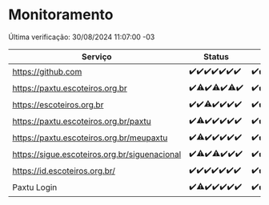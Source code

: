 # Monitoramento

Última verificação: 30/08/2024 11:07:00 -03

|Serviço|Status|Últimas 24h|
|---|---|---|
|https://github.com|<span title="2024-08-23: OK=24">✔️</span><span title="2024-08-24: OK=24">✔️</span><span title="2024-08-25: OK=23">✔️</span><span title="2024-08-26: OK=23">✔️</span><span title="2024-08-27: OK=23">✔️</span><span title="2024-08-28: OK=23">✔️</span><span title="2024-08-29: OK=13">✔️</span>|<span title="29/08/2024 11:08:00 -03 : 200">✔️</span><span title="29/08/2024 12:08:00 -03 : 200">✔️</span><span title="29/08/2024 13:09:00 -03 : 200">✔️</span><span title="29/08/2024 14:07:00 -03 : 200">✔️</span><span title="29/08/2024 15:09:00 -03 : 200">✔️</span><span title="29/08/2024 16:07:00 -03 : 200">✔️</span><span title="29/08/2024 17:08:00 -03 : 200">✔️</span><span title="29/08/2024 18:06:00 -03 : 200">✔️</span><span title="29/08/2024 19:07:00 -03 : 200">✔️</span><span title="29/08/2024 20:07:00 -03 : 200">✔️</span><span title="29/08/2024 21:37:00 -03 : 200">✔️</span><span title="29/08/2024 23:04:00 -03 : 200">✔️</span><span title="30/08/2024 00:08:00 -03 : 200">✔️</span><span title="30/08/2024 01:10:00 -03 : 200">✔️</span><span title="30/08/2024 02:08:00 -03 : 200">✔️</span><span title="30/08/2024 03:11:00 -03 : 200">✔️</span><span title="30/08/2024 04:07:00 -03 : 200">✔️</span><span title="30/08/2024 05:11:00 -03 : 200">✔️</span><span title="30/08/2024 06:09:00 -03 : 200">✔️</span><span title="30/08/2024 07:08:00 -03 : 200">✔️</span><span title="30/08/2024 08:08:00 -03 : 200">✔️</span><span title="30/08/2024 09:13:00 -03 : 200">✔️</span><span title="30/08/2024 10:13:00 -03 : 200">✔️</span><span title="30/08/2024 11:07:00 -03 : 200">✔️</span>|
|https://paxtu.escoteiros.org.br|<span title="2024-08-23: OK=24">✔️</span><span title="2024-08-24: OK=23, Falhas=1">⚠️</span><span title="2024-08-25: OK=23">✔️</span><span title="2024-08-26: OK=21, Falhas=2">⚠️</span><span title="2024-08-27: OK=23">✔️</span><span title="2024-08-28: OK=22, Falhas=1">⚠️</span><span title="2024-08-29: OK=13">✔️</span>|<span title="29/08/2024 11:08:00 -03 : 200">✔️</span><span title="29/08/2024 12:08:00 -03 : 200">✔️</span><span title="29/08/2024 13:09:00 -03 : 200">✔️</span><span title="29/08/2024 14:07:00 -03 : 200">✔️</span><span title="29/08/2024 15:09:00 -03 : 200">✔️</span><span title="29/08/2024 16:07:00 -03 : 200">✔️</span><span title="29/08/2024 17:08:00 -03 : 200">✔️</span><span title="29/08/2024 18:06:00 -03 : 200">✔️</span><span title="29/08/2024 19:07:00 -03 : 200">✔️</span><span title="29/08/2024 20:07:00 -03 : 200">✔️</span><span title="29/08/2024 21:37:00 -03 : 200">✔️</span><span title="29/08/2024 23:04:00 -03 : 200">✔️</span><span title="30/08/2024 00:08:00 -03 : 200">✔️</span><span title="30/08/2024 01:10:00 -03 : 200">✔️</span><span title="30/08/2024 02:08:00 -03 : 200">✔️</span><span title="30/08/2024 03:11:00 -03 : 200">✔️</span><span title="30/08/2024 04:07:00 -03 : 200">✔️</span><span title="30/08/2024 05:11:00 -03 : 200">✔️</span><span title="30/08/2024 06:09:00 -03 : 200">✔️</span><span title="30/08/2024 07:08:00 -03 : 200">✔️</span><span title="30/08/2024 08:08:00 -03 : 200">✔️</span><span title="30/08/2024 09:13:00 -03 : 200">✔️</span><span title="30/08/2024 10:13:00 -03 : 200">✔️</span><span title="30/08/2024 11:07:00 -03 : 200">✔️</span>|
|https://escoteiros.org.br|<span title="2024-08-23: OK=24">✔️</span><span title="2024-08-24: OK=24">✔️</span><span title="2024-08-25: OK=22, Falhas=1">⚠️</span><span title="2024-08-26: OK=23">✔️</span><span title="2024-08-27: OK=23">✔️</span><span title="2024-08-28: OK=23">✔️</span><span title="2024-08-29: OK=13">✔️</span>|<span title="29/08/2024 11:08:00 -03 : 200">✔️</span><span title="29/08/2024 12:08:00 -03 : 200">✔️</span><span title="29/08/2024 13:09:00 -03 : 200">✔️</span><span title="29/08/2024 14:07:00 -03 : 200">✔️</span><span title="29/08/2024 15:10:00 -03 : 200">✔️</span><span title="29/08/2024 16:07:00 -03 : 200">✔️</span><span title="29/08/2024 17:08:00 -03 : 200">✔️</span><span title="29/08/2024 18:06:00 -03 : 200">✔️</span><span title="29/08/2024 19:07:00 -03 : 200">✔️</span><span title="29/08/2024 20:07:00 -03 : 200">✔️</span><span title="29/08/2024 21:37:00 -03 : 200">✔️</span><span title="29/08/2024 23:04:00 -03 : 200">✔️</span><span title="30/08/2024 00:08:00 -03 : 200">✔️</span><span title="30/08/2024 01:10:00 -03 : 200">✔️</span><span title="30/08/2024 02:08:00 -03 : 200">✔️</span><span title="30/08/2024 03:11:00 -03 : 200">✔️</span><span title="30/08/2024 04:07:00 -03 : 200">✔️</span><span title="30/08/2024 05:11:00 -03 : 200">✔️</span><span title="30/08/2024 06:09:00 -03 : 200">✔️</span><span title="30/08/2024 07:08:00 -03 : 200">✔️</span><span title="30/08/2024 08:08:00 -03 : 200">✔️</span><span title="30/08/2024 09:13:00 -03 : 200">✔️</span><span title="30/08/2024 10:13:00 -03 : 200">✔️</span><span title="30/08/2024 11:07:00 -03 : 200">✔️</span>|
|https://paxtu.escoteiros.org.br/paxtu|<span title="2024-08-23: OK=24">✔️</span><span title="2024-08-24: OK=23, Falhas=1">⚠️</span><span title="2024-08-25: OK=23">✔️</span><span title="2024-08-26: OK=23">✔️</span><span title="2024-08-27: OK=23">✔️</span><span title="2024-08-28: OK=23">✔️</span><span title="2024-08-29: OK=13">✔️</span>|<span title="29/08/2024 11:08:00 -03 : 200">✔️</span><span title="29/08/2024 12:08:00 -03 : 200">✔️</span><span title="29/08/2024 13:09:00 -03 : 200">✔️</span><span title="29/08/2024 14:07:00 -03 : 200">✔️</span><span title="29/08/2024 15:10:00 -03 : 200">✔️</span><span title="29/08/2024 16:07:00 -03 : 200">✔️</span><span title="29/08/2024 17:08:00 -03 : 200">✔️</span><span title="29/08/2024 18:06:00 -03 : 200">✔️</span><span title="29/08/2024 19:07:00 -03 : 200">✔️</span><span title="29/08/2024 20:07:00 -03 : 200">✔️</span><span title="29/08/2024 21:37:00 -03 : 200">✔️</span><span title="29/08/2024 23:04:00 -03 : 200">✔️</span><span title="30/08/2024 00:08:00 -03 : 200">✔️</span><span title="30/08/2024 01:10:00 -03 : 200">✔️</span><span title="30/08/2024 02:08:00 -03 : 200">✔️</span><span title="30/08/2024 03:11:00 -03 : 200">✔️</span><span title="30/08/2024 04:07:00 -03 : 200">✔️</span><span title="30/08/2024 05:11:00 -03 : 200">✔️</span><span title="30/08/2024 06:09:00 -03 : 200">✔️</span><span title="30/08/2024 07:08:00 -03 : 200">✔️</span><span title="30/08/2024 08:08:00 -03 : 200">✔️</span><span title="30/08/2024 09:13:00 -03 : 200">✔️</span><span title="30/08/2024 10:14:00 -03 : 200">✔️</span><span title="30/08/2024 11:07:00 -03 : 200">✔️</span>|
|https://paxtu.escoteiros.org.br/meupaxtu|<span title="2024-08-23: OK=24">✔️</span><span title="2024-08-24: OK=23, Falhas=1">⚠️</span><span title="2024-08-25: OK=23">✔️</span><span title="2024-08-26: OK=23">✔️</span><span title="2024-08-27: OK=23">✔️</span><span title="2024-08-28: OK=23">✔️</span><span title="2024-08-29: OK=13">✔️</span>|<span title="29/08/2024 11:08:00 -03 : 200">✔️</span><span title="29/08/2024 12:08:00 -03 : 200">✔️</span><span title="29/08/2024 13:09:00 -03 : 200">✔️</span><span title="29/08/2024 14:07:00 -03 : 200">✔️</span><span title="29/08/2024 15:10:00 -03 : 200">✔️</span><span title="29/08/2024 16:07:00 -03 : 200">✔️</span><span title="29/08/2024 17:08:00 -03 : 200">✔️</span><span title="29/08/2024 18:06:00 -03 : 200">✔️</span><span title="29/08/2024 19:07:00 -03 : 200">✔️</span><span title="29/08/2024 20:07:00 -03 : 200">✔️</span><span title="29/08/2024 21:37:00 -03 : 200">✔️</span><span title="29/08/2024 23:04:00 -03 : 200">✔️</span><span title="30/08/2024 00:08:00 -03 : 200">✔️</span><span title="30/08/2024 01:10:00 -03 : 200">✔️</span><span title="30/08/2024 02:08:00 -03 : 200">✔️</span><span title="30/08/2024 03:11:00 -03 : 200">✔️</span><span title="30/08/2024 04:07:00 -03 : 200">✔️</span><span title="30/08/2024 05:11:00 -03 : 200">✔️</span><span title="30/08/2024 06:09:00 -03 : 200">✔️</span><span title="30/08/2024 07:08:00 -03 : 200">✔️</span><span title="30/08/2024 08:08:00 -03 : 200">✔️</span><span title="30/08/2024 09:13:00 -03 : 200">✔️</span><span title="30/08/2024 10:14:00 -03 : 200">✔️</span><span title="30/08/2024 11:07:00 -03 : 200">✔️</span>|
|https://sigue.escoteiros.org.br/siguenacional|<span title="2024-08-23: OK=24">✔️</span><span title="2024-08-24: OK=23, Falhas=1">⚠️</span><span title="2024-08-25: OK=23">✔️</span><span title="2024-08-26: OK=21, Falhas=2">⚠️</span><span title="2024-08-27: OK=23">✔️</span><span title="2024-08-28: OK=23">✔️</span><span title="2024-08-29: OK=13">✔️</span>|<span title="29/08/2024 11:08:00 -03 : 200">✔️</span><span title="29/08/2024 12:09:00 -03 : 200">✔️</span><span title="29/08/2024 13:09:00 -03 : 200">✔️</span><span title="29/08/2024 14:07:00 -03 : 200">✔️</span><span title="29/08/2024 15:10:00 -03 : 200">✔️</span><span title="29/08/2024 16:07:00 -03 : 200">✔️</span><span title="29/08/2024 17:08:00 -03 : 200">✔️</span><span title="29/08/2024 18:06:00 -03 : 200">✔️</span><span title="29/08/2024 19:07:00 -03 : 200">✔️</span><span title="29/08/2024 20:07:00 -03 : 200">✔️</span><span title="29/08/2024 21:37:00 -03 : 200">✔️</span><span title="29/08/2024 23:04:00 -03 : 200">✔️</span><span title="30/08/2024 00:08:00 -03 : 200">✔️</span><span title="30/08/2024 01:10:00 -03 : 200">✔️</span><span title="30/08/2024 02:08:00 -03 : 200">✔️</span><span title="30/08/2024 03:11:00 -03 : 200">✔️</span><span title="30/08/2024 04:07:00 -03 : 200">✔️</span><span title="30/08/2024 05:11:00 -03 : 200">✔️</span><span title="30/08/2024 06:09:00 -03 : 200">✔️</span><span title="30/08/2024 07:08:00 -03 : 200">✔️</span><span title="30/08/2024 08:08:00 -03 : 200">✔️</span><span title="30/08/2024 09:13:00 -03 : 200">✔️</span><span title="30/08/2024 10:14:00 -03 : 200">✔️</span><span title="30/08/2024 11:07:00 -03 : 200">✔️</span>|
|https://id.escoteiros.org.br/|<span title="2024-08-23: OK=24">✔️</span><span title="2024-08-24: OK=24">✔️</span><span title="2024-08-25: OK=23">✔️</span><span title="2024-08-26: OK=23">✔️</span><span title="2024-08-27: OK=23">✔️</span><span title="2024-08-28: OK=23">✔️</span><span title="2024-08-29: OK=13">✔️</span>|<span title="29/08/2024 11:08:00 -03 : 200">✔️</span><span title="29/08/2024 12:09:00 -03 : 200">✔️</span><span title="29/08/2024 13:09:00 -03 : 200">✔️</span><span title="29/08/2024 14:07:00 -03 : 200">✔️</span><span title="29/08/2024 15:10:00 -03 : 200">✔️</span><span title="29/08/2024 16:07:00 -03 : 200">✔️</span><span title="29/08/2024 17:08:00 -03 : 200">✔️</span><span title="29/08/2024 18:06:00 -03 : 200">✔️</span><span title="29/08/2024 19:07:00 -03 : 200">✔️</span><span title="29/08/2024 20:07:00 -03 : 200">✔️</span><span title="29/08/2024 21:37:00 -03 : 200">✔️</span><span title="29/08/2024 23:04:00 -03 : 200">✔️</span><span title="30/08/2024 00:08:00 -03 : 200">✔️</span><span title="30/08/2024 01:10:00 -03 : 200">✔️</span><span title="30/08/2024 02:08:00 -03 : 200">✔️</span><span title="30/08/2024 03:11:00 -03 : 200">✔️</span><span title="30/08/2024 04:07:00 -03 : 200">✔️</span><span title="30/08/2024 05:11:00 -03 : 200">✔️</span><span title="30/08/2024 06:09:00 -03 : 200">✔️</span><span title="30/08/2024 07:08:00 -03 : 200">✔️</span><span title="30/08/2024 08:08:00 -03 : 200">✔️</span><span title="30/08/2024 09:13:00 -03 : 200">✔️</span><span title="30/08/2024 10:14:00 -03 : 200">✔️</span><span title="30/08/2024 11:07:00 -03 : 200">✔️</span>|
|Paxtu Login|<span title="2024-08-23: OK=24">✔️</span><span title="2024-08-24: OK=23, Falhas=1">⚠️</span><span title="2024-08-25: OK=23">✔️</span><span title="2024-08-26: OK=23">✔️</span><span title="2024-08-27: OK=23">✔️</span><span title="2024-08-28: OK=23">✔️</span><span title="2024-08-29: OK=13">✔️</span>|<span title="29/08/2024 11:08:00 -03 : 200">✔️</span><span title="29/08/2024 12:09:00 -03 : 200">✔️</span><span title="29/08/2024 13:09:00 -03 : 200">✔️</span><span title="29/08/2024 14:07:00 -03 : 200">✔️</span><span title="29/08/2024 15:10:00 -03 : 200">✔️</span><span title="29/08/2024 16:07:00 -03 : 200">✔️</span><span title="29/08/2024 17:08:00 -03 : 200">✔️</span><span title="29/08/2024 18:06:00 -03 : 200">✔️</span><span title="29/08/2024 19:07:00 -03 : 200">✔️</span><span title="29/08/2024 20:07:00 -03 : 200">✔️</span><span title="29/08/2024 21:37:00 -03 : 200">✔️</span><span title="29/08/2024 23:04:00 -03 : 200">✔️</span><span title="30/08/2024 00:08:00 -03 : 200">✔️</span><span title="30/08/2024 01:10:00 -03 : 200">✔️</span><span title="30/08/2024 02:08:00 -03 : 200">✔️</span><span title="30/08/2024 03:11:00 -03 : 200">✔️</span><span title="30/08/2024 04:07:00 -03 : 200">✔️</span><span title="30/08/2024 05:11:00 -03 : 200">✔️</span><span title="30/08/2024 06:09:00 -03 : 200">✔️</span><span title="30/08/2024 07:08:00 -03 : 200">✔️</span><span title="30/08/2024 08:08:00 -03 : 200">✔️</span><span title="30/08/2024 09:13:00 -03 : 200">✔️</span><span title="30/08/2024 10:14:00 -03 : 200">✔️</span><span title="30/08/2024 11:07:00 -03 : 200">✔️</span>|
